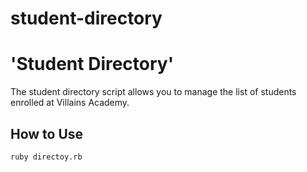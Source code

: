 # student-directory
# 'Student Directory' 

The student directory script allows you to manage the list of students enrolled at Villains Academy.

## How to Use ##

```shell
ruby directoy.rb
```